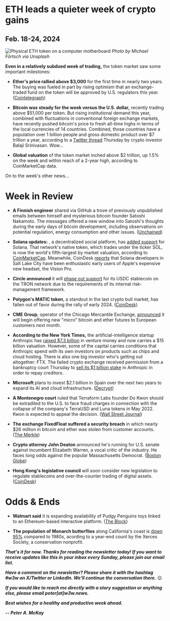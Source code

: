 # ETH leads a quieter week of crypto gains
## Feb. 18-24, 2024

![Physical ETH token on a computer motherboard](https://images.unsplash.com/photo-1641580543317-4cea85891afe)
*Photo by Michael Förtsch via Unsplash*

**Even in a relatively subdued week of trading,** the token market saw some important milestones:

- **Ether's price rallied above $3,000** for the first time in nearly two years. The buying was fueled in part by rising optimism that an exchange-traded fund on the token will be approved by U.S. regulators this year. ([Cointelegraph](https://cointelegraph.com/news/ethereum-eth-price-hits-3k-for-the-first-time-since-2022))

- **Bitcoin was steady for the week versus the U.S. dollar,** recently trading above $51,000 per token. But rising institutional demand this year, combined with fluctuations in conventional foreign exchange markets, have recently pushed bitcoin's price to fresh all-time highs in terms of the local currencies of 14 countries. Combined, those countries have a population over 1 billion people and gross domestic product over $7 trillion a year, according to a [Twitter thread](https://twitter.com/balajis/status/1760638270462104048) Thursday by crypto investor Balaji Srinivasan. Wow...

- **Global valuation** of the token market inched above $2 trillion, up 1.5% on the week and within reach of a 2-year high, according to CoinMarketCap data.

On to the week's other news...

# Week in Review
- **A Finnish engineer** shared via GitHub a trove of previously unpublished emails between himself and mysterious bitcoin founder Satoshi Nakamoto. The messages offered a new window into Satoshi's thoughts during the early days of bitcoin development, including observations on potential regulation, energy consumption and other issues. ([Unchained](https://unchainedcrypto.com/satoshis-emails-to-a-bitcoin-co-developer-the-5-most-revealing-quotes/))

- **Solana updates:** , a decentralized social platform, has [added support](https://www.theblock.co/post/278797/-solana) for Solana. That network's native token, which trades under the ticker SOL, is now the world's fifth-largest by market valuation, according to [CoinMarketCap](https://coinmarketcap.com/currencies/solana/). Meanwhile, CoinDesk [reports](https://www.coindesk.com/culture/2023/02/15/apple-vision-pros-are-practically-dress-code-at-this-crypto-hacker-house) that Solana developers in Salt Lake City have been enthusiastic early users of Apple's expensive new headset, the Vision Pro.

- **Circle announced** it will [phase out support](https://www.circle.com/blog/circle-is-discontinuing-support-for-usdc-on-the-tron-blockchain) for its USDC stablecoin on the TRON network due to the requirements of its internal risk-management framework.

- **Polygon's MATIC token**, a standout in the last crypto bull market, has fallen out of favor during the rally of early 2024. ([CoinDesk](https://www.coindesk.com/markets/2024/02/21/polygons-matic-has-fallen-out-of-favour-with-crypto-investors-heres-why/))

- **CME Group**, operator of the Chicago Mercantile Exchange, [announced](https://www.cmegroup.com/media-room/press-releases/2024/2/20/cme_group_to_launchmicroeuro-denominatedbitcoinandetherfutureson.html) it will begin offering new "micro" bitcoin and ether futures to European customers next month.

- **According to the New York Times,** the artificial-intelligence startup Anthropic has [raised $7.3 billion](https://www.nytimes.com/2024/02/20/technology/anthropic-funding-ai.html) in venture money and now carries a $15 billion valuation. However, some of the capital carries conditions that Anthropic spend with its own investors on products such as chips and cloud hosting. There is also one big investor who's getting out altogether: FTX. The failed crypto exchange received permission from a bankruptcy court Thursday to [sell its $1 billion stake](https://decrypt.co/218675/ftx-anthropic-ai-shares-sell-bankruptcy-recovery) in Anthropic in order to repay creditors.

- **Microsoft** plans to invest $2.1 billion in Spain over the next two years to expand its AI and cloud infrastructure. ([Decrypt](https://decrypt.co/218258/microsoft-invests-2-billion-in-ai-cloud-in-spain))

- **A Montenegro court** ruled that Terraform Labs founder Do Kwon should be extradited to the U.S. to face fraud charges in connection with the collapse of the company's TerraUSD and Luna tokens in May 2022. Kwon is expected to appeal the decision. ([Wall Street Journal](https://www.msn.com/en-us/news/world/crypto-tycoon-do-kwon-should-be-extradited-to-u-s-montenegro-court-rules/ar-BB1iFlDu))

- **The exchange FixedFloat suffered a security breach** in which nearly $26 million in bitcoin and ether was stolen from customer accounts.  ([The Merkle](https://themerkle.com/cryptocurrency-exchange-fixedfloat-compromised-millions-lost-in-ethereum-and-bitcoin/))

- **Crypto attorney John Deaton** announced he's running for U.S. senate against incumbent Elizabeth Warren, a vocal critic of the industry. He faces long odds against the popular Massachusetts Democrat. ([Boston Globe](https://www.msn.com/en-us/news/politics/john-deaton-crypto-attorney-and-commentator-launches-republican-bid-against-elizabeth-warren/ar-BB1izUnB)) <!-- Additional coverage from Bitcoinist: https://bitcoinist.com/pro-xrp-lawyer-enters-senate-race/ -->

- **Hong Kong's legislative council** will soon consider new legislation to regulate stablecoins and over-the-counter trading of digital assets. ([CoinDesk](https://www.coindesk.com/policy/2024/02/21/hong-kong-doubles-down-on-stablecoin-otc-rules-promise/))

# Odds & Ends

- **Walmart said** it is expanding availability of Pudgy Penguins toys linked to an Ethereum-based interactive platform. ([The Block](https://www.theblock.co/post/278347/walmart-pudgy-penguins-expansion))

- **The population of Monarch butterflies** along California's coast is [down 95%](https://xerces.org/blog/western-monarch-count-tallies-233394-butterflies) compared to 1980s, acording to a year-end count by the Xerces Society, a conservation nonprofit.

_**That's it for now. Thanks for reading the newsletter today! If you want to receive updates like this in your inbox every Sunday, please join our email list.**_

_**Have a comment on the newsletter? Please share it with the hashtag #w3w on X/Twitter or LinkedIn. We'll continue the conversation there.**_ 😉

_**If you would like to reach me directly with a story suggestion or anything else, please email peter[at]w3w.news.**_

<!--Move this content to standing editorial policy page on the website.     _**Note: #Web3Weekly content is intended for journalistic purposes only, not as investment advice. Always [DYOR](https://www.urbandictionary.com/define.php?term=DYOR) and consult appropriate financial professionals before making investment decisions.**_ -->

_**Best wishes for a healthy and productive week ahead.**_  

_**-- Peter A. McKay**_  
